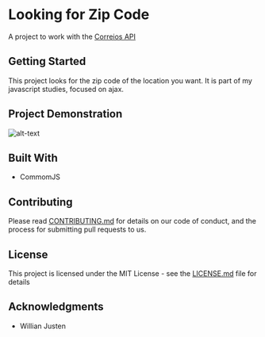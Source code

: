 # Looking for Zip Code


A project to work with the [Correios API](https://viacep.com.br/ws/01001000/json/)

## Getting Started

This project looks for the zip code of the location you want.
It is part of my javascript studies, focused on ajax.

## Project Demonstration

![alt-text](https://media.giphy.com/media/GFMXxONjSXX7gbrVyd/giphy.gif)

## Built With

* CommomJS

## Contributing

Please read [CONTRIBUTING.md](https://gist.github.com/PurpleBooth/b24679402957c63ec426) for details on our code of conduct, and the process for submitting pull requests to us.


## License

This project is licensed under the MIT License - see the [LICENSE.md](LICENSE.md) file for details

## Acknowledgments

* Willian Justen
